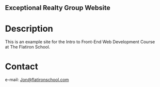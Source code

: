 Exceptional Realty Group Website
---

# Description

This is an example site for the Intro to Front-End Web Development Course at The Flatiron School.

# Contact

e-mail: Jon@flatironschool.com
